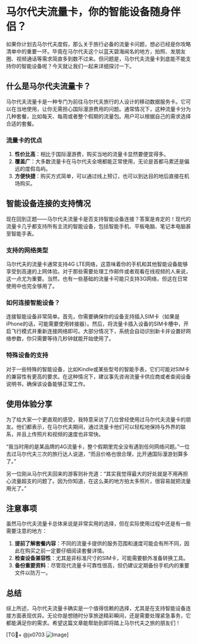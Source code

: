# 马尔代夫流量卡，你的智能设备随身伴侣？

如果你计划去马尔代夫度假，那么关于旅行必备的流量卡问题，想必已经是你攻略清单中的重要一环。毕竟在马尔代夫这个以蓝天碧海闻名的地方，拍照、发朋友圈、视频通话等需求简直多到数不过来。但问题是，马尔代夫流量卡到底能不能支持你的智能设备呢？今天就让我们一起来详细探讨一下。

## 什么是马尔代夫流量卡？

马尔代夫流量卡是一种专门为前往马尔代夫旅行的人设计的移动数据服务卡。它可以在当地使用，让你无需担心国际漫游费用的问题。通常情况下，这种流量卡分为几种套餐，比如每天、每周或者整个假期的流量包。用户可以根据自己的需求选择合适的套餐。

### 流量卡的优点

1. **性价比高**：相比于国际漫游费，购买当地的流量卡显然要便宜得多。
2. **覆盖广**：大多数流量卡在马尔代夫全境都能正常使用，无论是首都马累还是偏远的度假岛屿。
3. **方便快捷**：购买方式简单，可以通过线上预订，也可以到达目的地后直接在机场购买。

## 智能设备连接的支持情况

现在回到正题——马尔代夫流量卡是否支持智能设备连接？答案是肯定的！现代的流量卡几乎都支持所有主流的智能设备，包括智能手机、平板电脑、笔记本电脑甚至智能手表。

### 支持的网络类型

马尔代夫的流量卡通常支持4G LTE网络，这意味着你的手机和其他智能设备能够享受到高速的上网体验。对于那些需要处理工作邮件或者观看在线视频的人来说，这一点尤为重要。当然，也有一些基础的流量卡可能只支持3G网络，但这在日常使用中也完全够用了。

### 如何连接智能设备？

连接智能设备非常简单。首先，你需要确保你的设备支持插入SIM卡（如果是iPhone的话，可能需要使用转接器）。然后，将流量卡插入设备的SIM卡槽中，开启飞行模式并重新连接网络即可。大部分情况下，系统会自动识别新卡并设置好网络参数，你只需要等待几秒钟就能开始使用了。

### 特殊设备的支持

对于一些特殊的智能设备，比如Kindle或某些型号的智能手表，它们可能对SIM卡的兼容性有更高的要求。在这种情况下，建议事先咨询流量卡供应商或者查阅设备说明书，确保该设备能够正常工作。

## 使用体验分享

为了给大家一个更直观的感受，我特意采访了几位曾经使用过马尔代夫流量卡的朋友。他们都表示，在马尔代夫期间，通过流量卡他们可以轻松地保持与外界的联系，并且上传照片和视频的速度也非常快。

“我当时用的是某品牌的4G流量卡，整个假期里完全没有遇到任何网络问题。”一位去过马尔代夫三次的旅行达人说道，“而且价格也很合理，比开通国际漫游划算多了。”

另一位刚从马尔代夫回来的游客则补充道：“其实我觉得最大的好处就是不用再担心流量超支的问题了。因为你知道，在这么美的地方拍太多照片，很容易就把流量用光了。”

## 注意事项

虽然马尔代夫流量卡总体来说是非常实用的选择，但在实际使用过程中还是有一些需要注意的地方：

1. **提前了解套餐内容**：不同的流量卡提供的服务范围和速度可能会有所不同，因此在购买之前一定要仔细阅读套餐详情。
2. **检查设备兼容性**：尤其是非标准尺寸的SIM卡，可能需要额外准备转换工具。
3. **备份重要资料**：尽管现代流量卡可靠性很高，但仍建议定期备份手机内的重要文件以防万一。

## 总结

综上所述，马尔代夫流量卡确实是一个值得信赖的选择，尤其是在支持智能设备连接方面表现优异。无论你是想随时分享旅途精彩瞬间，还是需要处理紧急事务，它都能满足你的需求。希望这篇文章能帮助到即将踏上马尔代夫之旅的朋友们！

[TG💪+ @jx0703 ![Image](https://github.com/user-attachments/assets/dbca1d08-cadb-493c-b0ec-ad6f7a83f270)]